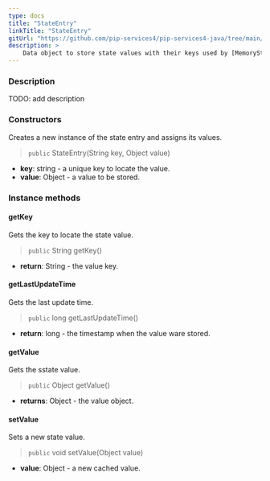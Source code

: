 ```yaml
---
type: docs
title: "StateEntry"
linkTitle: "StateEntry"
gitUrl: "https://github.com/pip-services4/pip-services4-java/tree/main/pip-services4-logic-java"
description: >
    Data object to store state values with their keys used by [MemoryStateStore](../memory_state_store)
---
```


### Description

TODO: add description

### Constructors
Creates a new instance of the state entry and assigns its values.

> `public` StateEntry(String key, Object value)

- **key**: string - a unique key to locate the value.
- **value**: Object - a value to be stored.


### Instance methods


#### getKey
Gets the key to locate the state value.

> `public` String getKey()

- **return**: String - the value key.


#### getLastUpdateTime
Gets the last update time.

> `public` long getLastUpdateTime()

- **return**: long - the timestamp when the value ware stored.


#### getValue
Gets the sstate value.

> `public` Object getValue()

- **returns**: Object - the value object.


#### setValue
Sets a new state value.

> `public` void setValue(Object value)

- **value**: Object - a new cached value.
